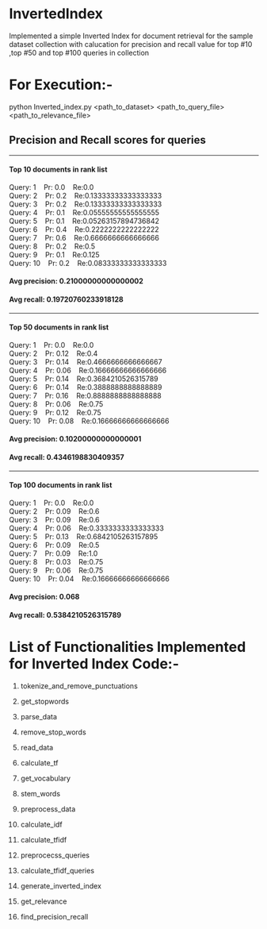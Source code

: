 # InvertedIndex
Implemented a simple Inverted Index for document retrieval for the sample dataset collection with calucation for precision and recall value for top #10 ,top #50  and top #100 queries in collection

# For Execution:-

python Inverted_index.py <path_to_dataset> <path_to_query_file> <path_to_relevance_file>

## Precision and Recall scores for queries
----------------------------------------------------------------
#### Top 10 documents in rank list<br>
Query: 1 &nbsp;&nbsp; Pr: 0.0 &nbsp;&nbsp; Re:0.0<br>
Query: 2 &nbsp;&nbsp; Pr: 0.2 &nbsp;&nbsp; Re:0.13333333333333333<br>
Query: 3 &nbsp;&nbsp; Pr: 0.2 &nbsp;&nbsp; Re:0.13333333333333333<br>
Query: 4 &nbsp;&nbsp; Pr: 0.1 &nbsp;&nbsp; Re:0.05555555555555555<br>
Query: 5 &nbsp;&nbsp; Pr: 0.1 &nbsp;&nbsp; Re:0.05263157894736842<br>
Query: 6 &nbsp;&nbsp; Pr: 0.4 &nbsp;&nbsp; Re:0.2222222222222222<br>
Query: 7 &nbsp;&nbsp; Pr: 0.6 &nbsp;&nbsp; Re:0.6666666666666666<br>
Query: 8 &nbsp;&nbsp; Pr: 0.2 &nbsp;&nbsp; Re:0.5<br>
Query: 9 &nbsp;&nbsp; Pr: 0.1 &nbsp;&nbsp; Re:0.125<br>
Query: 10 &nbsp;&nbsp; Pr: 0.2 &nbsp;&nbsp; Re:0.08333333333333333<br>
#### Avg precision: 0.21000000000000002
#### Avg recall: 0.19720760233918128
----------------------------------------------------------------
#### Top 50 documents in rank list
Query: 1 &nbsp;&nbsp; Pr: 0.0 &nbsp;&nbsp; Re:0.0<br> 
Query: 2 &nbsp;&nbsp; Pr: 0.12 &nbsp;&nbsp; Re:0.4<br>
Query: 3 &nbsp;&nbsp; Pr: 0.14 &nbsp;&nbsp; Re:0.4666666666666667<br> 
Query: 4 &nbsp;&nbsp; Pr: 0.06 &nbsp;&nbsp; Re:0.16666666666666666<br>
Query: 5 &nbsp;&nbsp; Pr: 0.14 &nbsp;&nbsp; Re:0.3684210526315789<br>
Query: 6 &nbsp;&nbsp; Pr: 0.14 &nbsp;&nbsp; Re:0.3888888888888889<br>
Query: 7 &nbsp;&nbsp; Pr: 0.16 &nbsp;&nbsp; Re:0.8888888888888888<br>
Query: 8 &nbsp;&nbsp; Pr: 0.06 &nbsp;&nbsp; Re:0.75<br>
Query: 9 &nbsp;&nbsp; Pr: 0.12 &nbsp;&nbsp; Re:0.75<br>
Query: 10 &nbsp;&nbsp; Pr: 0.08 &nbsp;&nbsp; Re:0.16666666666666666<br>
#### Avg precision: 0.10200000000000001
#### Avg recall: 0.4346198830409357
----------------------------------------------------------------
#### Top 100 documents in rank list
Query: 1 &nbsp;&nbsp; Pr: 0.0 &nbsp;&nbsp; Re:0.0<br>
Query: 2 &nbsp;&nbsp; Pr: 0.09 &nbsp;&nbsp; Re:0.6<br>
Query: 3 &nbsp;&nbsp; Pr: 0.09 &nbsp;&nbsp; Re:0.6<br>
Query: 4 &nbsp;&nbsp; Pr: 0.06 &nbsp;&nbsp; Re:0.3333333333333333<br>
Query: 5 &nbsp;&nbsp; Pr: 0.13 &nbsp;&nbsp; Re:0.6842105263157895<br>
Query: 6 &nbsp;&nbsp; Pr: 0.09 &nbsp;&nbsp; Re:0.5<br>
Query: 7 &nbsp;&nbsp; Pr: 0.09 &nbsp;&nbsp; Re:1.0<br>
Query: 8 &nbsp;&nbsp; Pr: 0.03 &nbsp;&nbsp; Re:0.75<br>
Query: 9 &nbsp;&nbsp; Pr: 0.06 &nbsp;&nbsp; Re:0.75<br>
Query: 10 &nbsp;&nbsp; Pr: 0.04 &nbsp;&nbsp; Re:0.16666666666666666<br>
#### Avg precision: 0.068
#### Avg recall: 0.5384210526315789


# List of Functionalities Implemented for Inverted Index Code:-
1. tokenize_and_remove_punctuations

2. get_stopwords

3. parse_data

4. remove_stop_words

5. read_data

6. calculate_tf

7. get_vocabulary

8. stem_words

9. preprocess_data

10. calculate_idf

11. calculate_tfidf

12. preprocecss_queries

13. calculate_tfidf_queries

14. generate_inverted_index

15. get_relevance

16. find_precision_recall
